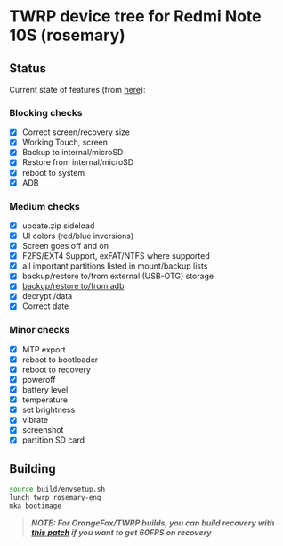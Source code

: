 # TWRP device tree for Redmi Note 10S (rosemary)

## Status

Current state of features (from [here](https://twrp.me/faq/OfficialMaintainer.html)):

### Blocking checks

- [X] Correct screen/recovery size
- [X] Working Touch, screen
- [X] Backup to internal/microSD
- [X] Restore from internal/microSD
- [X] reboot to system
- [X] ADB

### Medium checks

- [X] update.zip sideload
- [X] UI colors (red/blue inversions)
- [X] Screen goes off and on
- [X] F2FS/EXT4 Support, exFAT/NTFS where supported
- [X] all important partitions listed in mount/backup lists
- [X] backup/restore to/from external (USB-OTG) storage
- [X] [backup/restore to/from adb](https://gerrit.omnirom.org/#/c/15943/)
- [X] decrypt /data
- [X] Correct date

### Minor checks

- [X] MTP export
- [X] reboot to bootloader
- [X] reboot to recovery
- [X] poweroff
- [X] battery level
- [X] temperature
- [X] set brightness
- [X] vibrate
- [X] screenshot
- [X] partition SD card

## Building

```bash
source build/envsetup.sh
lunch twrp_rosemary-eng
mka bootimage
```

> ***NOTE: For OrangeFox/TWRP builds, you can build recovery with [this patch](https://github.com/ItsVixano/android_bootable_recovery/commit/d8f3043a212e15db63ccf76ea0f09a55308e2bdf) if you want to get 60FPS on recovery***

